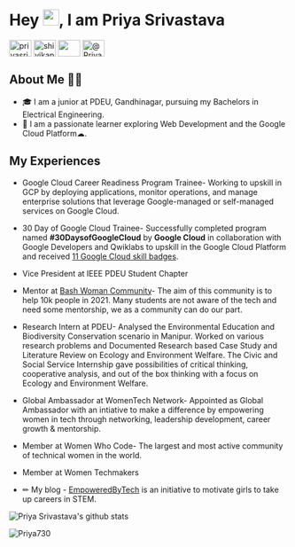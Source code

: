 <h1> Hey <img src="https://github.com/TheDudeThatCode/TheDudeThatCode/blob/master/Assets/Hi.gif" width="29px">, I am Priya Srivastava</h1>

<a href="https://linkedin.com/in/priyasrivastava730" target="blank"><img align="center" src="https://cdn.jsdelivr.net/npm/simple-icons@3.0.1/icons/linkedin.svg" alt="priyasrivastava730" height="30" width="40" /></a>
<a href="https://twitter.com/shivikapriya" target="blank"><img align="center" src="https://cdn.jsdelivr.net/npm/simple-icons@3.0.1/icons/twitter.svg" alt="shivikapriya" height="30" width="40" /></a>
<a href="mailto:@shivikapriya730@gmail.com" target="blank"><img align="center" src="https://cdn.jsdelivr.net/npm/simple-icons@3.0.1/icons/gmail.svg" height="30" width="40" /></a>
<a href="https://dev.to/Priya730" target="blank"><img align="center" src="https://cdn.jsdelivr.net/npm/simple-icons@3.0.1/icons/medium.svg" alt="@Priya730" height="30" width="40" /></a>
<br>

## About Me 👩‍💻

* 🎓 I am a junior at PDEU, Gandhinagar, pursuing my Bachelors in Electrical Engineering.</br> 
* 🔭 I am a passionate learner exploring Web Development and the Google Cloud Platform☁.</br>
  
## My Experiences 

* Google Cloud Career Readiness Program Trainee- Working to upskill in GCP by deploying applications, monitor operations, and manage enterprise solutions that leverage Google-managed or self-managed services on Google Cloud. 
* 30 Day of Google Cloud Trainee- Successfully completed program named **#30DaysofGoogleCloud** by **Google Cloud** in collaboration with Google Developers and Qwiklabs to upskill in the Google Cloud Platform and received [11 Google Cloud skill badges](https://google.qwiklabs.com/public_profiles/bab3debc-fccb-48b1-979b-e2c24a4ff646).
* Vice President at IEEE PDEU Student Chapter 
* Mentor at [Bash Woman Community](https://github.com/Bash-Woman-Community)- The aim of this community is to help 10k people in 2021. Many students are not aware of the tech and need some mentorship, we as a community can do our part.
* Research Intern at PDEU- Analysed the Environmental Education and Biodiversity Conservation scenario in Manipur. Worked on various research problems and Documented Research based Case Study and Literature Review on Ecology and Environment Welfare. The Civic and Social Service Internship gave possibilities of critical thinking, cooperative analysis, and out of the box thinking with a focus on Ecology and Environment Welfare.
* Global Ambassador at WomenTech Network- Appointed as Global Ambassador with an intiative to make a difference by empowering women in tech through networking, leadership development, career growth & mentorship.
* Member at Women Who Code- The largest and most active community of technical women in the world.
* Member at Women Techmakers 

* ✏ My blog - [EmpoweredByTech](https://empoweredbytech.hashnode.dev/) is an initiative to motivate girls to take up careers in STEM.</br>


![Priya Srivastava's github stats](https://github-readme-stats.vercel.app/api?username=Priya730&show_icons=true&theme=radical)

<p align="left"> <img src="https://komarev.com/ghpvc/?username=Priya730&label=Profile%20views&color=0e75b6&style=flat" alt="Priya730" /> </p>
